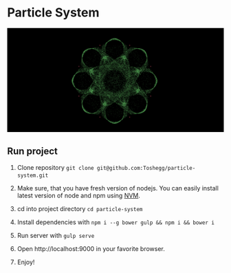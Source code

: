 # Particle System

![Alt text](/app/images/screenshot1.png?raw=true "Optional Title")

## Run project

1. Clone repository
`git clone git@github.com:Toshegg/particle-system.git`

2. Make sure, that you have fresh version of nodejs. You can easily install latest version of node and npm using [NVM](https://github.com/creationix/nvm).
3. cd into project directory
`cd particle-system`
4. Install dependencies with `npm i --g bower gulp && npm i && bower i`
5. Run server with `gulp serve`
6. Open http://localhost:9000 in your favorite browser.
7. Enjoy!
